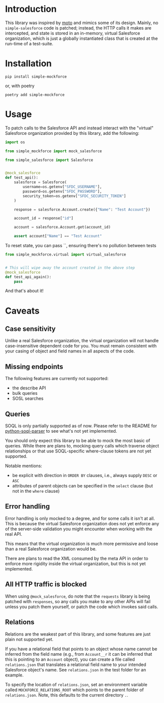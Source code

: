 # Introduction

This library was inspired by [moto](https://github.com/spulec/moto) and mimics some of its design. Mainly,
no `simple-salesforce` code is patched; instead, the HTTP calls it makes are intercepted, and state is
stored in an in-memory, virtual Salesforce organization, which is just a globally instantiated class that
is created at the run-time of a test-suite.

# Installation

`pip install simple-mockforce`

or, with poetry

`poetry add simple-mockforce`

# Usage

To patch calls to the Salesforce API and instead interact with the "virtual"
Salesforce organization provided by this library, add the following:

```python
import os

from simple_mockforce import mock_salesforce

from simple_salesforce import Salesforce


@mock_salesforce
def test_api():
    salesforce = Salesforce(
        username=os.getenv["SFDC_USERNAME"],
        password=os.getenv["SFDC_PASSWORD"],
        security_token=os.getenv["SFDC_SECURITY_TOKEN"]
    )

    response = salesforce.Account.create({"Name": "Test Account"})

    account_id = response["id"]

    account = salesforce.Account.get(account_id)

    assert account["Name"] == "Test Account"
```

To reset state, you can pass ``,
ensuring there's no pollution between tests

```python
from simple_mockforce.virtual import virtual_salesforce


# This will wipe away the account created in the above step
@mock_salesforce
def test_api_again():
    pass
```

And that's about it!

# Caveats

## Case sensitivity

Unlike a real Salesforce organization, the virtual organization will not handle case-insensitive
dependent code for you. You must remain consistent with your casing of object and field
names in all aspects of the code.

## Missing endpoints

The following features are currently not supported:

- the describe API
- bulk queries
- SOSL searches

## Queries

SOQL is only partially supported as of now. Please refer to the README
for [python-soql-parser](https://github.com/Kicksaw-Consulting/python-soql-parser#notable-unsupported-features)
to see what's not yet implemented.

You should only expect this library to be able to mock the most basic of queries.
While there are plans to, mocking query calls which traverse object relationships
or that use SOQL-specific where-clause tokens are not yet supported.

Notable mentions:

- be explicit with direction in `ORDER BY` clauses, i.e., always supply `DESC` or `ASC`
- attributes of parent objects can be specified in the `select` clause (but not in the `where` clause)

## Error handling

Error handling is only mocked to a degree, and for some calls it isn't at all.
This is because the virtual Salesforce organization does not yet enforce any of
the server-side validation you might encounter when working with the real API.

This means that the virtual organization is much more permissive and loose than a
real Salesforce organization would be.

There are plans to read the XML consumed by the meta API in order to enforce
more rigidity inside the virtual organization, but this is not yet implemented.

## All HTTP traffic is blocked

When using `@mock_salesforce`, do note that the `requests` library is being
patched with `responses`, so any calls you make to any other APIs will fail
unless you patch them yourself, or patch the code which invokes said calls.

## Relations

Relations are the weakest part of this library, and some features are just
plain not supported yet.

If you have a relational field that points to an object whose name cannot be
inferred from the field name (e.g., from `Account__r` it can be inferred
that this is pointing to an `Account` object), you can create a file called
`relations.json` that translates a relational field name to your intended
Salesforce object's name. See `relations.json` in the test folder for an
example.

To specify the location of `relations.json`, set an environment variable
called `MOCKFORCE_RELATIONS_ROOT` which points to the parent folder of
`relations.json`. Note, this defaults to the current directory `.`.
